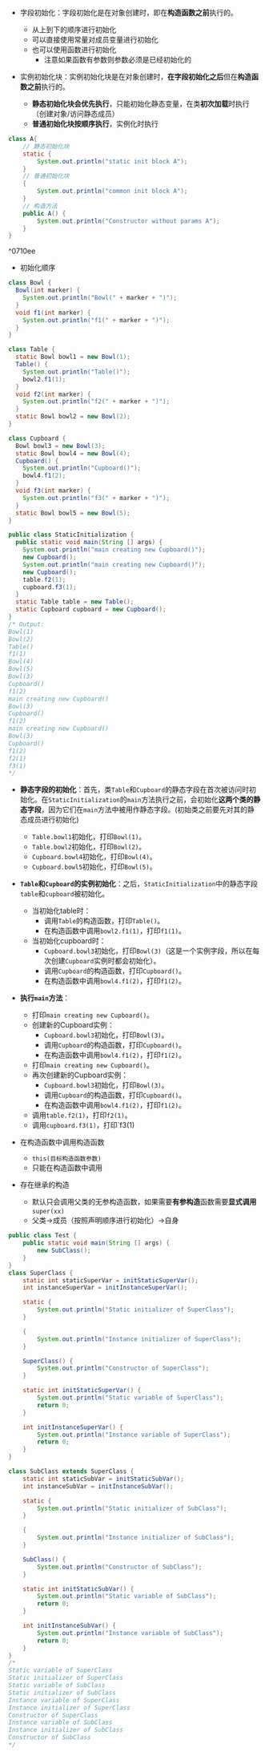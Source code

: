 - 字段初始化：字段初始化是在对象创建时，即在**构造函数之前**执行的。
  - 从上到下的顺序进行初始化
  - 可以直接使用常量对成员变量进行初始化
  - 也可以使用函数进行初始化
    - 注意如果函数有参数则参数必须是已经初始化的

- 实例初始化块：实例初始化块是在对象创建时，**在字段初始化之后**但在**构造函数之前**执行的。
  - **静态初始化块会优先执行**，只能初始化静态变量，在类**初次加载**时执行（创建对象/访问静态成员）
  - **普通初始化块按顺序执行**，实例化时执行
``` java
class A{
    // 静态初始化块
    static {
        System.out.println("static init block A");
    }
    // 普通初始化块
    {
        System.out.println("common init block A");
    }
    // 构造方法
    public A() {
        System.out.println("Constructor without params A");
    }
}
```

^0710ee


- 初始化顺序
``` java
class Bowl {
  Bowl(int marker) {
    System.out.println("Bowl(" + marker + ")");
  }
  void f1(int marker) {
    System.out.println("f1(" + marker + ")");
  }
}

class Table {
  static Bowl bowl1 = new Bowl(1);
  Table() {
    System.out.println("Table()");
    bowl2.f1(1);
  }
  void f2(int marker) {
    System.out.println("f2(" + marker + ")");
  }
  static Bowl bowl2 = new Bowl(2);
}

class Cupboard {
  Bowl bowl3 = new Bowl(3);
  static Bowl bowl4 = new Bowl(4);
  Cupboard() {
    System.out.println("Cupboard()");
    bowl4.f1(2);
  }
  void f3(int marker) {
    System.out.println("f3(" + marker + ")");
  }
  static Bowl bowl5 = new Bowl(5);
}

public class StaticInitialization {
  public static void main(String [] args) {
    System.out.println("main creating new Cupboard()");
    new Cupboard();
    System.out.println("main creating new Cupboard()");
    new Cupboard();
    table.f2(1);
    cupboard.f3(1);
  }
  static Table table = new Table();
  static Cupboard cupboard = new Cupboard();
}
/* Output:
Bowl(1)
Bowl(2)
Table()
f1(1)
Bowl(4)
Bowl(5)
Bowl(3)
Cupboard()
f1(2)
main creating new Cupboard()
Bowl(3)
Cupboard()
f1(2)
main creating new Cupboard()
Bowl(3)
Cupboard()
f1(2)
f2(1)
f3(1)
*/
```

- **静态字段的初始化**：首先，类`Table`和`Cupboard`的静态字段在首次被访问时初始化。在`StaticInitialization`的`main`方法执行之前，会初始化**这两个类的静态字段**，因为它们在`main`方法中被用作静态字段。(初始类之前要先对其的静态成员进行初始化)
  - `Table.bowl1`初始化，打印`Bowl(1)`。
  - `Table.bowl2`初始化，打印`Bowl(2)`。
  - `Cupboard.bowl4`初始化，打印`Bowl(4)`。
  - `Cupboard.bowl5`初始化，打印`Bowl(5)`。

- **`Table`和`Cupboard`的实例初始化**：之后，`StaticInitialization`中的静态字段`table`和`cupboard`被初始化。
  - 当初始化table时：
    - 调用`Table`的构造函数，打印`Table()`。
    - 在构造函数中调用`bowl2.f1(1)`，打印`f1(1)`。
  - 当初始化cupboard时：
    - `Cupboard.bowl3`初始化，打印`Bowl(3)`（这是一个实例字段，所以在每次创建`Cupboard`实例时都会初始化）。
    - 调用`Cupboard`的构造函数，打印`Cupboard()`。
    - 在构造函数中调用`bowl4.f1(2)`，打印`f1(2)`。

- **执行`main`方法**：
  - 打印`main creating new Cupboard()`。
  - 创建新的Cupboard实例：
    - `Cupboard.bowl3`初始化，打印`Bowl(3)`。
    - 调用`Cupboard`的构造函数，打印`Cupboard()`。
    - 在构造函数中调用`bowl4.f1(2)`，打印`f1(2)`。
  - 打印`main creating new Cupboard()`。
  - 再次创建新的Cupboard实例：
    - `Cupboard.bowl3`初始化，打印`Bowl(3)`。
    - 调用`Cupboard`的构造函数，打印`Cupboard()`。
    - 在构造函数中调用`bowl4.f1(2)`，打印`f1(2)`。
  - 调用`table.f2(1)`，打印`f2(1)`。
  - 调用`cupboard.f3(1)`，打印`f3(1)

- 在构造函数中调用构造函数
  - `this(目标构造函数参数)`
  - 只能在构造函数中调用

- 存在继承的构造
  - 默认只会调用父类的无参构造函数，如果需要**有参构造**函数需要**显式调用**`super(xx)`
  - 父类->成员（按照声明顺序进行初始化）->自身
``` java
public class Test {
    public static void main(String [] args) {
        new SubClass();
    }
}
class SuperClass {
    static int staticSuperVar = initStaticSuperVar();
    int instanceSuperVar = initInstanceSuperVar();

    static {
        System.out.println("Static initializer of SuperClass");
    }

    {
        System.out.println("Instance initializer of SuperClass");
    }

    SuperClass() {
        System.out.println("Constructor of SuperClass");
    }

    static int initStaticSuperVar() {
        System.out.println("Static variable of SuperClass");
        return 0;
    }

    int initInstanceSuperVar() {
        System.out.println("Instance variable of SuperClass");
        return 0;
    }
}

class SubClass extends SuperClass {
    static int staticSubVar = initStaticSubVar();
    int instanceSubVar = initInstanceSubVar();

    static {
        System.out.println("Static initializer of SubClass");
    }

    {
        System.out.println("Instance initializer of SubClass");
    }

    SubClass() {
        System.out.println("Constructor of SubClass");
    }

    static int initStaticSubVar() {
        System.out.println("Static variable of SubClass");
        return 0;
    }

    int initInstanceSubVar() {
        System.out.println("Instance variable of SubClass");
        return 0;
    }
}
/*
Static variable of SuperClass
Static initializer of SuperClass
Static variable of SubClass
Static initializer of SubClass
Instance variable of SuperClass
Instance initializer of SuperClass
Constructor of SuperClass
Instance variable of SubClass
Instance initializer of SubClass
Constructor of SubClass
*/
```